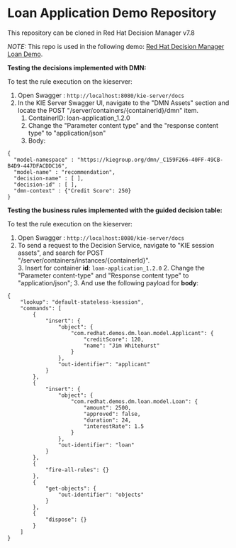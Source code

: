 Loan Application Demo Repository
================================

This repository can be cloned in Red Hat Decision Manager v7.8

*NOTE:* This repo is used in the following demo: [Red Hat Decision Manager Loan Demo](https://github.com/jbossdemocentral/rhdm7-loan-demo).

**Testing the decisions implemented with DMN:**

To test the rule execution on the kieserver:

1. Open Swagger : `http://localhost:8080/kie-server/docs`
2. In the KIE Server Swagger UI, navigate to the "DMN Assets" section and locate the POST "/server/containers/{containerId}/dmn" item.
   1. ContainerID: loan-application_1.2.0
   2. Change the "Parameter content type" and the "response content type" to "application/json"
   3. Body:
```
{ 
  "model-namespace" : "https://kiegroup.org/dmn/_C159F266-40FF-49CB-B4D9-447DFACDDC16", 
  "model-name" : "recommendation", 
  "decision-name" : [ ], 
  "decision-id" : [ ], 
  "dmn-context" : {"Credit Score": 250}
}
```
**Testing the business rules implemented with the guided decision table:**

To test the rule execution on the kieserver:

1. Open Swagger : `http://localhost:8080/kie-server/docs`
2. To send a request to the Decision Service, navigate to "KIE session assets", and search for POST "/server/containers/instances/{containerId}". 	 
   3. Insert for container **id**: `loan-application_1.2.0`
   2. Change the "Parameter content-type" and "Response content type" to "application/json";
   3. And use the following payload for **body**:
```
{
	"lookup": "default-stateless-ksession",
	"commands": [
		{
			"insert": {
				"object": {
					"com.redhat.demos.dm.loan.model.Applicant": {
						"creditScore": 120,
						"name": "Jim Whitehurst"
					}
				},
				"out-identifier": "applicant"
			}
		},
		{
			"insert": {
				"object": {
					"com.redhat.demos.dm.loan.model.Loan": {
						"amount": 2500,
						"approved": false,
						"duration": 24,
						"interestRate": 1.5
					}
				},
				"out-identifier": "loan"
			}
		},
		{
			"fire-all-rules": {}
		},
		{
			"get-objects": {
				"out-identifier": "objects"
			}
		},
		{
			"dispose": {}
		}
	]
}
```



